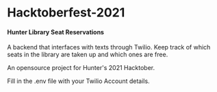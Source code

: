 # Hacktoberfest-2021

#### Hunter Library Seat Reservations

A backend that interfaces with texts through Twilio. Keep track of which
seats in the library are taken up and which ones are free. 

An opensource project for Hunter's 2021 Hacktober. 

Fill in the .env file with your Twilio Account details. 
